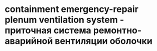 # containment emergency-repair plenum ventilation system - приточная система ремонтно-аварийной вентиляции оболочки

